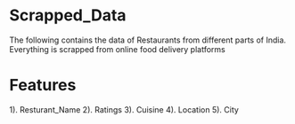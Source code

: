 # Scrapped_Data
The following contains the data of Restaurants from different parts of India. Everything is scrapped from online food delivery platforms
# Features
1). Resturant_Name
2). Ratings
3). Cuisine
4). Location
5). City
